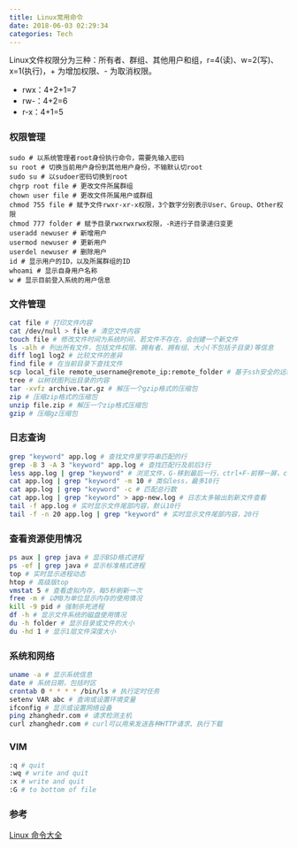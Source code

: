 ```yaml
---
title: Linux常用命令
date: 2018-06-03 02:29:34
categories: Tech
---
```


Linux文件权限分为三种：所有者、群组、其他用户和组，r=4(读)、w=2(写)、x=1(执行)，+ 为增加权限、- 为取消权限。

- rwx：4+2+1=7
- rw-：4+2=6
- r-x：4+1=5

<!-- more -->

### 权限管理

```Sh
sudo # 以系统管理者root身份执行命令，需要先输入密码
su root # 切换当前用户身份到其他用户身份，不输默认切root
sudo su # 以sudoer密码切换到root
chgrp root file # 更改文件所属群组
chown user file # 更改文件所属用户或群组
chmod 755 file # 赋予文件rwxr-xr-x权限，3个数字分别表示User、Group、Other权限
chmod 777 folder # 赋予目录rwxrwxrwx权限，-R进行子目录递归变更
useradd newuser # 新增用户
usermod newuser # 更新用户
userdel newuser # 删除用户
id # 显示用户的ID，以及所属群组的ID
whoami # 显示自身用户名称
w # 显示目前登入系统的用户信息
```

### 文件管理

```sh
cat file # 打印文件内容
cat /dev/null > file # 清空文件内容
touch file # 修改文件时间为系统时间，若文件不存在，会创建一个新文件
ls -alh # 列出所有文件，包括文件权限、拥有者、拥有组、大小(不包括子目录)等信息
diff log1 log2 # 比较文件的差异
find file # 在当前目录下查找文件
scp local_file remote_username@remote_ip:remote_folder # 基于ssh安全的远程文件拷贝
tree # 以树状图列出目录的内容
tar -xvfz archive.tar.gz # 解压一个gzip格式的压缩包 
zip # 压缩zip格式的压缩包 
unzip file.zip # 解压一个zip格式压缩包 
gzip # 压缩gz压缩包
```

### 日志查询

```sh
grep "keyword" app.log # 查找文件里字符串匹配的行
grep -B 3 -A 3 "keyword" app.log # 查找匹配行及前后3行
less app.log | grep "keyword" # 浏览文件，G-移到最后一行，ctrl+F-前移一屏，ctrl+BB-后移一屏
cat app.log | grep "keyword" -m 10 # 类似less，最多10行
cat app.log | grep "keyword" -c # 匹配总行数
cat app.log | grep "keyword" > app-new.log # 日志太多输出到新文件查看
tail -f app.log # 实时显示文件尾部内容，默认10行
tail -f -n 20 app.log | grep "keyword" # 实时显示文件尾部内容，20行
```

### 查看资源使用情况

```sh
ps aux | grep java # 显示BSD格式进程
ps -ef | grep java # 显示标准格式进程
top # 实时显示进程动态
htop # 高级版top
vmstat 5 # 查看虚拟内存，每5秒刷新一次
free -m # 以MB为单位显示内存的使用情况
kill -9 pid # 强制杀死进程
df -h # 显示文件系统的磁盘使用情况
du -h folder # 显示目录或文件的大小
du -hd 1 # 显示1层文件深度大小
```

### 系统和网络

```sh
uname -a # 显示系统信息
date # 系统日期，包括时区
crontab 0 * * * * /bin/ls # 执行定时任务
setenv VAR abc # 查询或设置环境变量
ifconfig # 显示或设置网络设备
ping zhanghedr.com # 请求检测主机
curl zhanghedr.com # curl可以用来发送各种HTTP请求、执行下载
```

### VIM

```sh
:q # quit
:wq # write and quit
:x # write and quit
:G # to bottom of file
```

### 参考

[Linux 命令大全](http://www.runoob.com/linux/linux-command-manual.html)
